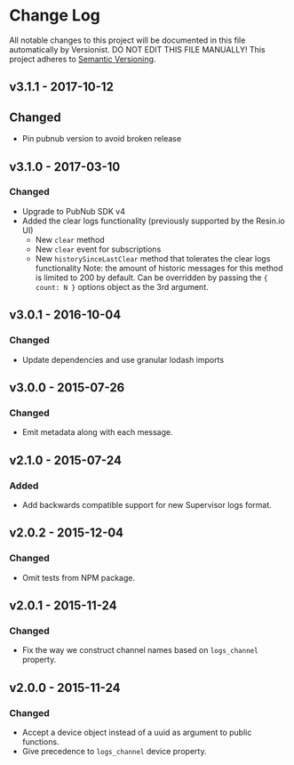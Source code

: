 # Change Log

All notable changes to this project will be documented in this file
automatically by Versionist. DO NOT EDIT THIS FILE MANUALLY!
This project adheres to [Semantic Versioning](http://semver.org/).

## v3.1.1 - 2017-10-12

## Changed

- Pin pubnub version to avoid broken release

## v3.1.0 - 2017-03-10

### Changed

- Upgrade to PubNub SDK v4
- Added the clear logs functionality (previously supported by the Resin.io UI)
	- New `clear` method
	- New `clear` event for subscriptions
	- New `historySinceLastClear` method that tolerates the clear logs functionality
	Note: the amount of historic messages for this method is limited to 200 by default. Can be overridden by passing the `{ count: N }` options object as the 3rd argument.

## v3.0.1 - 2016-10-04

### Changed

- Update dependencies and use granular lodash imports

## v3.0.0 - 2015-07-26

### Changed

- Emit metadata along with each message.

## v2.1.0 - 2015-07-24

### Added

- Add backwards compatible support for new Supervisor logs format.

## v2.0.2 - 2015-12-04

### Changed

- Omit tests from NPM package.

## v2.0.1 - 2015-11-24

### Changed

- Fix the way we construct channel names based on `logs_channel` property.

## v2.0.0 - 2015-11-24

### Changed

- Accept a device object instead of a uuid as argument to public functions.
- Give precedence to `logs_channel` device property.
